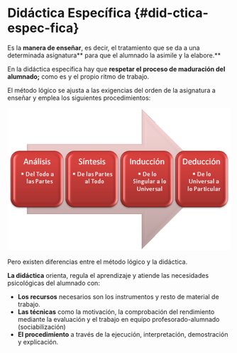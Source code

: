# Didáctica Específica {#did-ctica-espec-fica}

Es la **manera de enseñar**, es decir,  el tratamiento que se da a una determinada asignatura** para que el alumnado la asimile y la elabore.**

En la didáctica específica hay que **respetar el proceso de maduración del alumnado;** como es y el propio ritmo de trabajo.

El método lógico se ajusta a las exigencias del orden de la asignatura a enseñar y  emplea los siguientes procedimientos:

![](/images/image10.png)

Pero existen diferencias entre el método lógico y la didáctica.

**La didáctica** orienta, regula el aprendizaje y atiende las necesidades psicológicas del alumnado con:

* **Los recursos** necesarios son los instrumentos y resto de material de trabajo.
* **Las técnicas** como la motivación, la comprobación del rendimiento mediante la evaluación y el trabajo en equipo profesorado-alumnado \(sociabilización\)
* **El procedimiento**  a través de la ejecución, interpretación, demostración y explicación.



